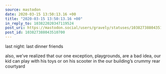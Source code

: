 ```yaml
---
source: mastodon
date: 2020-03-15 13:50:13.16 +00
title: "2020-03-15 13:50:13.16 +00"
in_reply_to: 103822020347119524
post_uri: https://mastodon.social/users/gravely/statuses/103827388043510700
post_id: 103827388043510700
---
```

last night: last dinner friends

also, we’ve realized that our one exception, playgrounds, are a bad idea, our kid can play with his toys or on his scooter in the our building’s crummy rear courtyard


